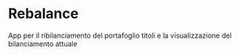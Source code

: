 # Rebalance
App per il ribilanciamento del portafoglio titoli e la visualizzazione del bilanciamento attuale
